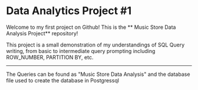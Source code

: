 # Data Analytics Project #1 

Welcome to my first project on Github! This is the ** Music Store Data Analysis Project** repository! 

This project is a small demonstration of my understandings of SQL Query writing, from basic to intermediate query prompting including ROW_NUMBER, PARTITION BY, etc. 

--- 

The Queries can be found as "Music Store Data Analysis" and the database file used to create the database in Postgressql 
